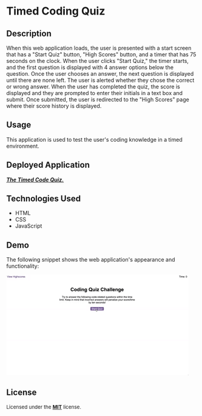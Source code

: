 # Timed Coding Quiz

## Description

When this web application loads, the user is presented with a start screen that has a "Start Quiz" button, "High Scores" button, and a timer that has 75 seconds on the clock. When the user clicks "Start Quiz," the timer starts, and the first question is displayed with 4 answer options below the question. Once the user chooses an answer, the next question is displayed until there are none left. The user is alerted whether they chose the correct or wrong answer. When the user has completed the quiz, the score is displayed and they are prompted to enter their initials in a text box and submit. Once submitted, the user is redirected to the "High Scores" page where their score history is displayed.

## Usage

This application is used to test the user's coding knowledge in a timed environment.

## Deployed Application
<a href="https://techmack92.github.io/code-quiz/">***The Timed Code Quiz.***</a>

## Technologies Used
+ HTML
+ CSS
+ JavaScript

## Demo

The following snippet shows the web application's appearance and functionality:

![The Password Generator application displays a red button to generate a random password.](./assets/images/04-web-apis-homework-demo.gif)

## License

<font size="2"> Licensed under the <a href="https://github.com/techmack92/code-quiz/main/LICENSE"> **MIT**</a> license.</font>

